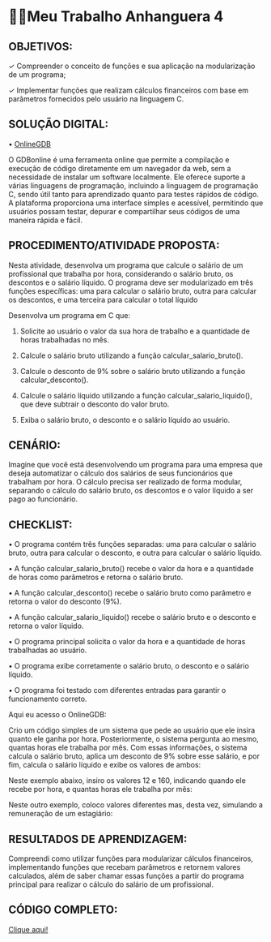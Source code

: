# 👨‍💻Meu Trabalho Anhanguera 4


## OBJETIVOS:

✓ Compreender o conceito de funções e sua aplicação na modularização de um programa;

✓ Implementar funções que realizam cálculos financeiros com base em parâmetros fornecidos pelo usuário na linguagem C.

## SOLUÇÃO DIGITAL:

• [OnlineGDB](https://www.onlinegdb.com/)

O GDBonline é uma ferramenta online que permite a compilação e execução de
código diretamente em um navegador da web, sem a necessidade de instalar um
software localmente. Ele oferece suporte a várias linguagens de programação,
incluindo a linguagem de programação C, sendo útil tanto para aprendizado quanto
para testes rápidos de código. A plataforma proporciona uma interface simples e
acessível, permitindo que usuários possam testar, depurar e compartilhar seus códigos de uma maneira rápida e fácil.

## PROCEDIMENTO/ATIVIDADE PROPOSTA:

Nesta atividade, desenvolva um programa que calcule o salário de um profissional que trabalha por hora, considerando o salário bruto, os descontos e o salário líquido. O programa deve ser modularizado em três funções específicas: uma para calcular o salário bruto, outra para calcular os descontos, e uma terceira para calcular o total líquido

Desenvolva um programa em C que:

1. Solicite ao usuário o valor da sua hora de trabalho e a quantidade de horas trabalhadas no mês.

2. Calcule o salário bruto utilizando a função calcular_salario_bruto().

3. Calcule o desconto de 9% sobre o salário bruto utilizando a função calcular_desconto().

4. Calcule o salário líquido utilizando a função calcular_salario_liquido(), que deve subtrair o desconto do valor bruto.

5. Exiba o salário bruto, o desconto e o salário líquido ao usuário.

## CENÁRIO:

Imagine que você está desenvolvendo um programa para uma empresa que deseja
automatizar o cálculo dos salários de seus funcionários que trabalham por hora. O cálculo precisa ser realizado de forma modular, separando o cálculo do salário bruto, os descontos e o valor líquido a ser pago ao funcionário.

## CHECKLIST:

• O programa contém três funções separadas: uma para calcular o salário bruto, outra para calcular o desconto, e outra para calcular o salário líquido.

• A função calcular_salario_bruto() recebe o valor da hora e a quantidade de horas como parâmetros e retorna o salário bruto.

• A função calcular_desconto() recebe o salário bruto como parâmetro e retorna o valor do desconto (9%).

• A função calcular_salario_liquido() recebe o salário bruto e o desconto e retorna o valor líquido.

• O programa principal solicita o valor da hora e a quantidade de horas trabalhadas ao usuário.

• O programa exibe corretamente o salário bruto, o desconto e o salário líquido.

• O programa foi testado com diferentes entradas para garantir o funcionamento correto.


Aqui eu acesso o OnlineGDB:


Crio um código simples de um sistema que pede ao usuário que ele insira quanto ele ganha por hora. Posteriormente, o sistema pergunta ao mesmo, quantas horas ele trabalha por mês. Com essas informações, o sistema calcula o salário bruto, aplica um desconto de 9% sobre esse salário, e por fim, calcula o salário líquido e exibe os valores de ambos:


Neste exemplo abaixo, insiro os valores 12 e 160, indicando quando ele recebe por hora, e quantas horas ele trabalha por mês:


Neste outro exemplo, coloco valores diferentes mas, desta vez, simulando a remuneração de um estagiário:


## RESULTADOS DE APRENDIZAGEM:

Compreendi como utilizar funções para modularizar cálculos financeiros, implementando funções que recebam parâmetros e retornem valores calculados, além de saber chamar essas funções a partir do programa principal para realizar o cálculo do salário de um profissional.

## CÓDIGO COMPLETO:

[Clique aqui!]()